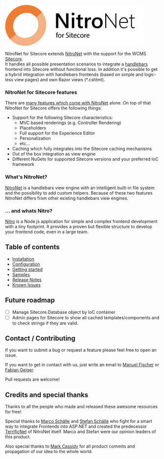 ![NitroNet Logo](docs/logo.png)

NitroNet for Sitecore extends [NitroNet](https://github.com/namics/NitroNet) with the support for the WCMS [Sitecore](http://www.sitecore.net).  
It handles all possible presentation scenarios to integrate a [handlebars](http://handlebarsjs.com) frontend into Sitecore without functional loss. In addition it's possible to get a hybrid integration with handlebars frontends (based on simple and logic-less view pages) and own Razor views (*.cshtml).

### NitroNet for Sitecore features
There are [many features which come with NitroNet](https://github.com/namics/NitroNet#nitronet-features) alone. On top of that NitroNet for Sitecore offers the following things:
- Support for the following Sitecore characteristics:
	- MVC based renderings (e.g. Controller Rendering)
	- Placeholders
	- Full support for the Experience Editor
	- Personalization
	- etc...
- Caching which fully integrates into the Sitecore caching mechanisms
- Out of the box integration as view engine
- Different NuGets for supported Sitecore versions and your preferred IoC framework

### What's NitroNet?

[NitroNet](https://github.com/namics/NitroNet) is a handlebars view engine with an intelligent built-in file system and the possibility to add custom helpers. Because of these two features NitroNet differs from other existing handlebars view engines.

### ... and whats Nitro?
[Nitro](https://github.com/namics/generator-nitro/) is a Node.js application for simple and complex frontend development with a tiny footprint. It provides a proven but flexible structure to develop your frontend code, even in a large team.

## Table of contents
- [Installation](docs/installation.md)
- [Configuration](docs/configuration.md)
- [Getting started](docs/getting-started.md)
- [Samples](docs/samples.md)
- [Release Notes](https://github.com/namics/NitroNetSitecore/releases)
- [Known Issues](docs/known-issues.md)

## Future roadmap
- [ ] Manage Sitecore.Database object by IoC container
- [ ] Admin pages for Sitecore to show all cached templates/components and to check strings if they are valid.

## Contact / Contributing
If you want to submit a bug or request a feature please feel free to open an issue.

If you want to get in contact with us, just write an email to [Manuel Fischer](https://github.com/hombreDelPez) or [Fabian Geiger](https://github.com/naibafch).

Pull requests are welcome!

## Credits and special thanks
Thanks to all the people who made and released these awesome resources for free!

Special thanks to [Marco Schälle](https://github.com/marcoschaelle) and [Stefan Schälle](https://github.com/schaelle) who fight for a smart way to integrate Frontends into ASP.NET and created the predecessor [TerrificNet](https://github.com/namics/TerrificNet) of NitroNet itself. Marco and Stefan were our opinion leaders of this product.

Also special thanks to [Mark Cassidy](https://github.com/cassidydotdk) for all product commits and propagation of our idea to the whole world.
